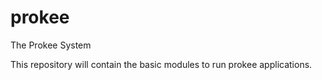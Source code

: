 # prokee
The Prokee System

This repository will contain the basic modules to run prokee applications.
